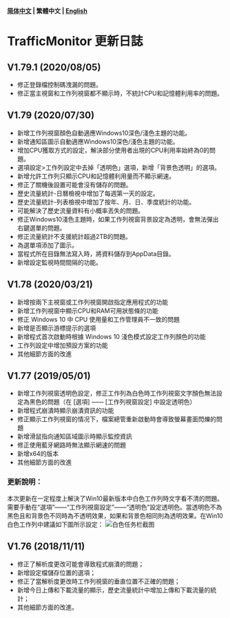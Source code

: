 **[简体中文](./update_log.md) | 繁體中文 | [English](./update_log_en-us.md)**<br>

# TrafficMonitor 更新日誌
## V1.79.1 (2020/08/05)

* 修正登錄檔控制碼洩漏的問題。
* 修正當主視窗和工作列視窗都不顯示時，不統計CPU和記憶體利用率的問題。

## V1.79 (2020/07/30)

* 新增工作列視窗顏色自動適應Windows10深色/淺色主題的功能。
* 新增通知區圖示自動適應Windows10深色/淺色主題的功能。
* 增加CPU獲取方式的設定，解決部分使用者出現的CPU利用率始終為0的問題。
* 選項設定>工作列設定中去掉「透明色」選項，新增「背景色透明」的選項。
* 新增允許工作列只顯示CPU和記憶體利用量而不顯示網速。
* 修正了關機後設置可能會沒有儲存的問題。
* 歷史流量統計-日曆檢視中增加了每週第一天的設定。
* 歷史流量統計-列表檢視中增加了按年、月、日、季度統計的功能。
* 可能解決了歷史流量資料有小概率丟失的問題。
* 修正Windows10淺色主題時，如果工作列視窗背景設定為透明，會無法彈出右鍵選單的問題。
* 修正流量統計不支援統計超過2TB的問題。
* 為選單項添加了圖示。
* 當程式所在目錄無法寫入時，將資料儲存到AppData目錄。
* 新增設定監視時間間隔的功能。

## V1.78 (2020/03/21)

* 新增按兩下主視窗或工作列視窗開啟指定應用程式的功能
* 新增工作列視窗中顯示CPU和RAM可用狀態條的功能
* 修正 Windows 10 中 CPU 使用量和工作管理員不一致的問題
* 新增是否顯示游標提示的選項
* 新增程式首次啟動時根據 Windows 10 淺色模式設定工作列顏色的功能
* 工作列設定中增加預設方案的功能
* 其他細節方面的改進

## V1.77 (2019/05/01)
* 新增工作列視窗透明色設定，修正工作列為白色時工作列視窗文字顏色無法設定為黑色的問題（在 [選項] —— [工作列視窗設定] 中設定透明色）
* 新增程式崩潰時顯示崩潰資訊的功能
* 修正顯示工作列視窗的情况下，檔案總管重新啟動時會導致螢幕畫面閃爍的問題
* 新增滑鼠指向通知區域圖示時顯示監控資訊
* 修正使用藍牙網路時無法顯示網速的問題
* 新增x64的版本
* 其他細節方面的改進
### 更新說明：
本次更新在一定程度上解決了Win10最新版本中白色工作列時文字看不清的問題。需要手動在“選項”——“工作列視窗設定”——“透明色”設定透明色。當透明色不為黑色且和背景色不同時為不透明效果，如果和背景色相同則為透明效果。在Win10白色工作列中建議如下圖所示設定：
![白色任务栏截图](https://user-images.githubusercontent.com/30562462/57004858-36b55300-6c05-11e9-89d8-9911dc99f09c.PNG)

## V1.76 (2018/11/11)
* 修正了解析度更改可能會導致程式崩潰的問題；
* 新增設定檔儲存位置的選項；
* 修正了當解析度更改時工作列視窗的垂直位置不正確的問題；
* 新增今日上傳和下載流量的顯示，歷史流量統計中增加上傳和下載流量的統計；
* 其他細節方面的改進。

